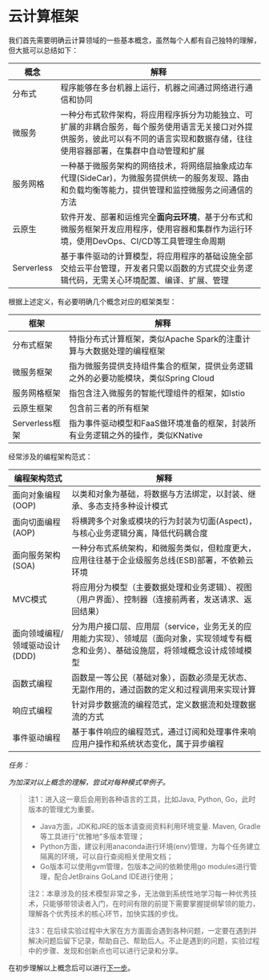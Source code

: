 # 云计算框架

我们首先需要明确云计算领域的一些基本概念，虽然每个人都有自己独特的理解，但大抵可以总结如下：

| 概念       | 解释                                                                                                                                                                                 |
| ---------- | ------------------------------------------------------------------------------------------------------------------------------------------------------------------------------------ |
| 分布式     | 程序能够在多台机器上运行，机器之间通过网络进行通信和协同                                                                                                                             |
| 微服务     | 一种分布式软件架构，将应用程序拆分为功能独立、可扩展的非耦合服务，每个服务使用语言无关接口对外提供服务，彼此可以有不同的语言实现和数据存储，往往使用容器部署，在集群中自动管理和扩展 | 
| 服务网格   | 一种基于微服务架构的网络技术，将网络层抽象成边车代理(SideCar)，为微服务提供统一的服务发现、路由和负载均衡等能力，提供管理和监控微服务之间通信的方法                                  |
| 云原生     | 软件开发、部署和运维完全**面向云环境**，基于分布式和微服务框架开发应用程序，使用容器和集群作为运行环境，使用DevOps、CI/CD等工具管理生命周期                                          |
| Serverless | 基于事件驱动的计算模型，将应用程序的基础设施全部交给云平台管理，开发者只需以函数的方式提交业务逻辑代码，无需关心环境配置、编译、扩展、管理                                           |

根据上述定义，有必要明确几个概念对应的框架类型：

| 框架           | 解释                                                                               |
| -------------- | ---------------------------------------------------------------------------------- |
| 分布式框架     | 特指分布式计算框架，类似Apache Spark的注重计算与大数据处理的编程框架               |
| 微服务框架     | 指为微服务提供支持组件集合的框架，提供业务逻辑之外的必要功能模块，类似Spring Cloud |
| 服务网格框架   | 指包含注入微服务的智能代理组件的框架，如Istio                                      |
| 云原生框架     | 包含前三者的所有框架                                                               |
| Serverless框架 | 指为事件驱动模型和FaaS做环境准备的框架，封装所有业务逻辑之外的操作，类似KNative                 | 

经常涉及的编程架构范式：

| 编程架构范式                   | 解释                                                                                                                                        |
| ------------------------------ | ------------------------------------------------------------------------------------------------------------------------------------------- |
| 面向对象编程(OOP)              | 以类和对象为基础，将数据与方法绑定，以封装、继承、多态支持多种设计模式                                                                      |
| 面向切面编程(AOP)              | 将横跨多个对象或模块的行为封装为切面(Aspect)，与核心业务逻辑分离，降低代码耦合度                                                            |
| 面向服务架构(SOA)              | 一种分布式系统架构，和微服务类似，但粒度更大，应用往往基于企业级服务总线(ESB)部署，不依赖云环境                                             |
| MVC模式                        | 将应用分为模型（主要数据处理和业务逻辑）、视图（用户界面）、控制器（连接前两者，发送请求、返回结果）                                        |
| 面向领域编程/领域驱动设计(DDD) | 分为用户接口层、应用层（service，业务无关的应用能力实现）、领域层（面向对象，实现领域专有概念和业务）、基础设施层，将领域概念设计成领域模型 |
| 函数式编程                     | 函数是一等公民（基础对象），函数必须是无状态、无副作用的，通过函数的定义和过程调用来实现计算                                                |
| 响应式编程                     | 针对异步数据流的编程范式，定义数据流和处理数据流的方式                                                                                      |
| 事件驱动编程                   | 基于事件响应的编程范式，通过订阅和处理事件来响应用户操作和系统状态变化，属于异步编程                                                        | 

*任务：*

*为加深对以上概念的理解，尝试对每种模式举例子。*

> 注1：进入这一章后会用到各种语言的工具，比如Java, Python, Go，此时版本的管理尤为重要。
> 
> 	- Java方面，JDK和JRE的版本请查阅资料利用环境变量. Maven, Gradle等工具进行“优雅地”多版本管理；
> 	- Python方面，建议利用anaconda进行环境(env)管理，为每个任务建立隔离的环境，可以自行查阅相关使用文档；
> 	- Go版本可以使用gvm管理，包版本之间的依赖使用go modules进行管理，配合JetBrains GoLand IDE进行使用；
> 
> 注2：本章涉及的技术模型非常之多，无法做到系统性地学习每一种优秀技术，只能够带领读者入门，在时间有限的前提下需要掌握提纲挈领的能力，理解各个优秀技术的核心环节，加快实践的步伐。
> 
> 注3：在后续实验过程中大家在方方面面会遇到各种问题，一定要在遇到并解决问题后留下记录，帮助自己、帮助后人。不止是遇到的问题，实验过程中的步骤、发现和创新点也可以进行记录和分享。

在初步理解以上概念后可以进行[下一步](./sec01_Distributed.md)。